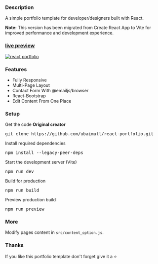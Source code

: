 ### Description

A simple portfolio template for developer/designers built with React. 

**Note:** This version has been migrated from Create React App to Vite for improved performance and development experience.

### [live preview](https://ubaimutl.github.io/react-portfolio/)

[![react portfolio](src/assets/images/react%20portfolio%20gif.gif)](https://ubaimutl.github.io/react-portfolio/)

### Features

- Fully Responsive
- Multi-Page Layout
- Contact Form With @emailjs/browser
- React-Bootstrap
- Edit Content From One Place

### Setup

Get the code **Original creator**

<pre>git clone https://github.com/ubaimutl/react-portfolio.git</pre>
 
Install required dependencies

<pre>npm install --legacy-peer-deps</pre>


Start the development server (Vite)

<pre>npm run dev</pre>

Build for production

<pre>npm run build</pre>

Preview production build

<pre>npm run preview</pre>

### More

Modify pages content in  `src/content_option.js`.

### Thanks

If you like this portfolio template don't forget give it a ⭐ 
